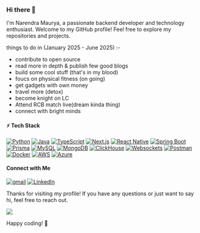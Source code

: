 ### Hi there 👋

I'm Narendra Maurya, a passionate backend developer and technology enthusiast. Welcome to my GitHub profile! Feel free to explore my repositories and projects.

things to do in (January 2025 - June 2025) :- 
- contribute to open source
- read more in depth & publish few good blogs 
- build some cool stuff (that's in my blood)
- foucs on physical fitness (on going)
- get gadgets with own money
- travel more (detox)
- become knight on LC
- Attend RCB match live(dream kinda thing)
- connect with bright minds


#### ⚡ Tech Stack
[![Python](https://img.shields.io/badge/-Python-3776AB?style=flat&logo=python&logoColor=white)](#)
[![Java](https://img.shields.io/badge/-Java-007396?style=flat&logo=java&logoColor=white)](#)
[![TypeScript](https://img.shields.io/badge/TypeScript-3178C6?style=flat&logo=typescript&logoColor=white)](https://www.typescriptlang.org/)
[![Next.js](https://img.shields.io/badge/Next.js-000000?style=flat&logo=next.js&logoColor=white)](https://nextjs.org/)
[![React Native](https://img.shields.io/badge/React%20Native-61DAFB?style=flat&logo=react&logoColor=white)](https://reactnative.dev/)
[![Spring Boot](https://img.shields.io/badge/-Spring%20Boot-6DB33F?style=flat&logo=springboot&logoColor=white)](#)
[![Prisma](https://img.shields.io/badge/Prisma-2D3748?style=flat&logo=prisma&logoColor=white)](https://www.prisma.io/)
[![MySQL](https://img.shields.io/badge/-MySQL-4479A1?style=flat&logo=mysql&logoColor=white)](#)
[![MongoDB](https://img.shields.io/badge/MongoDB-47A248?style=flat&logo=mongodb&logoColor=white)](https://www.mongodb.com/)
[![ClickHouse](https://img.shields.io/badge/ClickHouse-FFDD00?style=flat&logo=clickhouse&logoColor=black)](https://clickhouse.com/)
[![Websockets](https://img.shields.io/badge/Websockets-00ADEF.svg?style=flat&logo=websocket&logoColor=white)](https://developer.mozilla.org/en-US/docs/Web/API/WebSocket)
[![Postman](https://img.shields.io/badge/Postman-FF6C37.svg?style=flat&logo=postman&logoColor=white)](https://www.postman.com/)
[![Docker](https://img.shields.io/badge/Docker-2496ED?style=flat&logo=docker&logoColor=white)](https://www.docker.com/)
[![AWS](https://img.shields.io/badge/AWS-FF9900?style=flat&logo=amazonaws&logoColor=white)](https://aws.amazon.com/)
[![Azure](https://img.shields.io/badge/Azure-0078D4?style=flat&logo=microsoftazure&logoColor=white)](https://azure.microsoft.com/)








####  Connect with Me

[![gmail](https://img.shields.io/badge/Gmail-D14836?style=flat&logo=gmail&logoColor=white)](mailto:nmaurya.engineer@gmail.com)
[![LinkedIn](https://img.shields.io/badge/LinkedIn-0077B5?style=flat&logo=linkedin&logoColor=white)](https://www.linkedin.com/in/narendra-maurya-01/)




Thanks for visiting my profile! If you have any questions or just want to say hi, feel free to reach out.


![](https://komarev.com/ghpvc/?username=Narennnnn&color=yellow)

Happy coding! 🚀 
